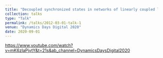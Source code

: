 ```yaml
---
title: "Decoupled synchronized states in networks of linearly coupled limit cycle oscillators"
collection: talks
type: "Talk"
permalink: /talks/2012-03-01-talk-1
venue: "Dynamics Days Digital 2020"
date: 2020-09-01
---
```


https://www.youtube.com/watch?v=mK6zIaPjvtY&t=21s&ab_channel=DynamicsDaysDigital2020
